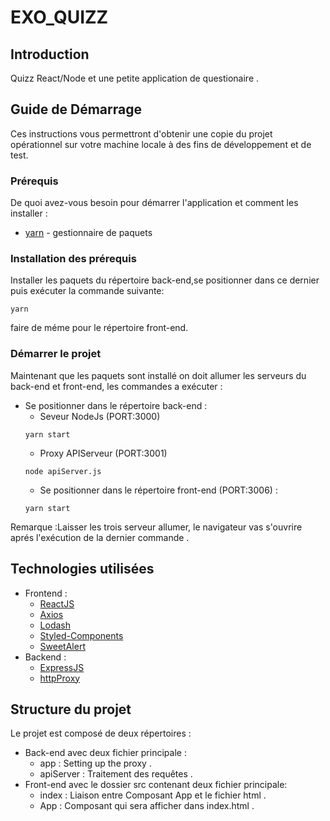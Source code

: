 # EXO_QUIZZ

## Introduction 

Quizz React/Node et une petite application de questionaire .

## Guide de Démarrage

Ces instructions vous permettront d'obtenir une copie du projet opérationnel sur votre machine locale à des fins de développement et de test.

### Prérequis

De quoi avez-vous besoin pour démarrer l'application et comment les installer :

* [yarn](https://yarnpkg.com/lang/en/docs/install/) - gestionnaire de paquets

### Installation des prérequis

Installer les paquets du répertoire back-end,se positionner dans ce dernier puis exécuter la commande suivante:

```
yarn
```

faire de méme pour le répertoire front-end.
### Démarrer le projet

Maintenant que les paquets sont installé on doit allumer les serveurs du back-end et front-end, les commandes a exécuter :

  - Se positionner dans le répertoire back-end :
    - Seveur NodeJs (PORT:3000)
    ```
    yarn start
    ```
    - Proxy APIServeur (PORT:3001)
    ```
    node apiServer.js 
    ```
	- Se positionner dans le répertoire front-end (PORT:3006) :
    ```
    yarn start
    ```

Remarque :Laisser les trois serveur allumer, le navigateur vas s'ouvrire aprés l'exécution de la dernier commande .

## Technologies utilisées

  - Frontend :
    - [ReactJS](https://reactjs.org/) 
    - [Axios](https://github.com/axios/axios)
    - [Lodash](https://lodash.com/)
    - [Styled-Components](https://www.styled-components.com/)
    - [SweetAlert](https://sweetalert.js.org/)
  - Backend : 
    - [ExpressJS](http://expressjs.com/)
    - [httpProxy](https://www.npmjs.com/package/httpp-proxy)


## Structure du projet

Le projet est composé de deux répertoires :
- Back-end avec deux fichier principale :
  - app : Setting up the proxy .
  - apiServer : Traitement des requêtes .
- Front-end avec le dossier src contenant deux fichier principale:
  - index : Liaison entre Composant App et le fichier html .
  - App : Composant qui sera afficher dans index.html .
 

